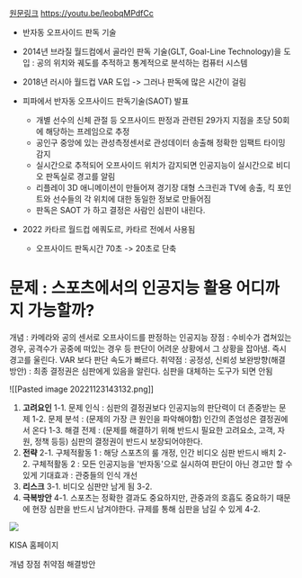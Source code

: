 [원문링크](https://blog.naver.com/PostList.naver?blogId=with_msip&categoryNo=56&from=postList)
https://youtu.be/leobqMPdfCc
- 반자동 오프사이드 판독 기술

- 2014년 브라질 월드컴에서 골라인 판독 기술(GLT, Goal-Line Technology)을 도입 : 공의 위치와 궤도를 추적하고 통계적으로 분석하는 컴퓨터 시스템
- 2018년 러시아 월드컵 VAR 도입 -> 그러나 판독에 많은 시간이 걸림
- 피파에서 반자동 오프사이드 판독기술(SAOT) 발표
	- 개별 선수의 신체 관절 등 오프사이드 판정과 관련된 29가지 지점을 초당 50회에 해당하는 프레임으로 추정
	- 공인구 중앙에 있는 관성측정센서로 관성데이터 송출해 정확한 임팩트 타이밍 감지
	- 실시간으로 추적되어 오프사이드 위치가 감지되면 인공지능이 실시간으로 비디오 판독실로 경고를 알림
	- 리플레이 3D 애니메이션이 만들어져 경기장 대형 스크린과 TV에 송출, 킥 포인트와 선수들의 각 위치에 대한 동일한 정보로 만들어짐
	- 판독은 SAOT 가 하고 결정은 사람인 심판이 내린다.
- 2022 카타르 월드컵 에쿼도르, 카타르 전에서 사용됨
	- 오프사이드 판독시간 70초 -> 20초로 단축



# 문제 : 스포츠에서의 인공지능 활용 어디까지 가능할까? 
개념 : 카메라와 공의 센서로 오프사이드를 판정하는 인공지능
장점 : 수비수가 겹쳐있는 경우, 공격수가 공중에 떠있는 경우 등 판단이 어려운 상황에서 그 상황을 잡아냄. 즉시 경고를 울린다. VAR 보다 판단 속도가 빠르다.
취약점 : 공정성, 신뢰성
보완방향(해결방안) : 최종 결정권은 심판에게 있음을 알린다. 심판을 대체하는 도구가 되면 안됨

![[Pasted image 20221123143132.png]]

1. **고려요인**
	1-1. 문제 인식 : 심판의 결정권보다 인공지능의 판단력이 더 존중받는 문제
	1-2. 문제 분석 : (문제의 가장 큰 원인을 파악해야함) 인간의 존엄성은 결정권에서 온다
	1-3. 해결 전제 : (문제를 해결하기 위해 반드시 필요한 고려요소, 고객, 자원, 정책 등등)
				심판의 결정권이 반드시 보장되어야한다.
2. **전략**
	2-1. 구체적활동 1 : 해당 스포츠의 룰 개정, 인간 비디오 심판 반드시 배치
	2-2. 구체적활동 2 : 모든 인공지능을 '반자동'으로 실시하여 판단이 아닌 경고만 할 수 있게
	기대효과 : 관중들의 인식 개선
3. **리스크**
	3-1. 비디오 심판만 남게 됨
	3-2. 
4. **극복방안**
	4-1. 스포츠는 정확한 결과도 중요하지만, 관중과의 호흡도 중요하기 때문에 현장 심판을 반드시 남겨야한다. 규제를 통해 심판을 남길 수 있게
	4-2. 





![](https://blog.kakaocdn.net/dn/brVg2A/btrGS4VqqUc/FIqH7yJZnezvOIK3gqvGZ1/img.png)

KISA 홈페이지

개념
장점
취약점
해결방안
